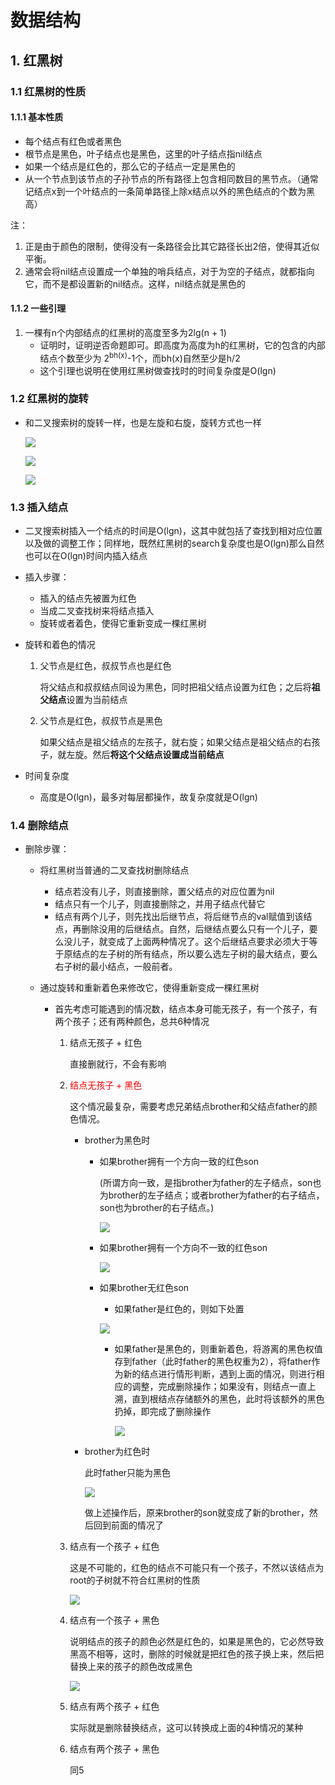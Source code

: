 # 数据结构

## 1. 红黑树

### 1.1 红黑树的性质

#### 1.1.1 基本性质

+ 每个结点有红色或者黑色
+ 根节点是黑色，叶子结点也是黑色，这里的叶子结点指nil结点
+ 如果一个结点是红色的，那么它的子结点一定是黑色的
+ 从一个节点到该节点的子孙节点的所有路径上包含相同数目的黑节点。（通常记结点x到一个叶结点的一条简单路径上除x结点以外的黑色结点的个数为黑高）

注：

1. 正是由于颜色的限制，使得没有一条路径会比其它路径长出2倍，使得其近似平衡。
2. 通常会将nil结点设置成一个单独的哨兵结点，对于为空的子结点，就都指向它，而不是都设置新的nil结点。这样，nil结点就是黑色的

#### 1.1.2 一些引理

1. 一棵有n个内部结点的红黑树的高度至多为2lg(n + 1)
   + 证明时，证明逆否命题即可。即高度为高度为h的红黑树，它的包含的内部结点个数至少为 2<sup>bh(x)</sup>-1个，而bh(x)自然至少是h/2
   + 这个引理也说明在使用红黑树做查找时的时间复杂度是O(lgn)

### 1.2 红黑树的旋转

+ 和二叉搜索树的旋转一样，也是左旋和右旋，旋转方式也一样

  ![](pictures/1.png)

  ![](pictures/2.png)

  ![](pictures/3.png)

### 1.3 插入结点

+ 二叉搜索树插入一个结点的时间是O(lgn)，这其中就包括了查找到相对应位置以及做的调整工作；同样地，既然红黑树的search复杂度也是O(lgn)那么自然也可以在O(lgn)时间内插入结点
+ 插入步骤：
  + 插入的结点先被置为红色
  + 当成二叉查找树来将结点插入
  + 旋转或者着色，使得它重新变成一棵红黑树

+ 旋转和着色的情况

  1. 父节点是红色，叔叔节点也是红色

     将父结点和叔叔结点同设为黑色，同时把祖父结点设置为红色；之后将**祖父结点**设置为当前结点

  2. 父节点是红色，叔叔节点是黑色

     如果父结点是祖父结点的左孩子，就右旋；如果父结点是祖父结点的右孩子，就左旋。然后**将这个父结点设置成当前结点**

+ 时间复杂度
  + 高度是O(lgn)，最多对每层都操作，故复杂度就是O(lgn)

### 1.4 删除结点

+ 删除步骤：

  + 将红黑树当普通的二叉查找树删除结点

    + 结点若没有儿子，则直接删除，置父结点的对应位置为nil
    + 结点只有一个儿子，则直接删除之，并用子结点代替它
    + 结点有两个儿子，则先找出后继节点，将后继节点的val赋值到该结点，再删除没用的后继结点。自然，后继结点要么只有一个儿子，要么没儿子，就变成了上面两种情况了。这个后继结点要求必须大于等于原结点的左子树的所有结点，所以要么选左子树的最大结点，要么右子树的最小结点，一般前者。

  + 通过旋转和重新着色来修改它，使得重新变成一棵红黑树

    + 首先考虑可能遇到的情况数，结点本身可能无孩子，有一个孩子，有两个孩子；还有两种颜色，总共6种情况

      1. 结点无孩子 + 红色

         直接删就行，不会有影响

      2. <font color = "red">结点无孩子 + 黑色</font>

         这个情况最复杂，需要考虑兄弟结点brother和父结点father的颜色情况。

         + brother为黑色时

           + 如果brother拥有一个方向一致的红色son

             (所谓方向一致，是指brother为father的左子结点，son也为brother的左子结点；或者brother为father的右子结点，son也为brother的右子结点。)

             ![](pictures/6.png)

           + 如果brother拥有一个方向不一致的红色son

             ![](pictures/7.png)

           + 如果brother无红色son

             + 如果father是红色的，则如下处置

             ![](pictures/8.png)

             + 如果father是黑色的，则重新着色，将游离的黑色权值存到father（此时father的黑色权重为2），将father作为新的结点进行情形判断，遇到上面的情况，则进行相应的调整，完成删除操作；如果没有，则结点一直上溯，直到根结点存储额外的黑色，此时将该额外的黑色扔掉，即完成了删除操作

               ![](pictures/9.png)

         + brother为红色时

           此时father只能为黑色

           ![](pictures/10.png)

           做上述操作后，原来brother的son就变成了新的brother，然后回到前面的情况了

      3. 结点有一个孩子 + 红色

         这是不可能的，红色的结点不可能只有一个孩子，不然以该结点为root的子树就不符合红黑树的性质

         ![](pictures/5.png)

      4. 结点有一个孩子 + 黑色

         说明结点的孩子的颜色必然是红色的，如果是黑色的，它必然导致黑高不相等，这时，删除的时候就是把红色的孩子换上来，然后把替换上来的孩子的颜色改成黑色

         ![](pictures/4.png)

      5. 结点有两个孩子 + 红色

         实际就是删除替换结点，这可以转换成上面的4种情况的某种

      6. 结点有两个孩子 + 黑色

         同5

